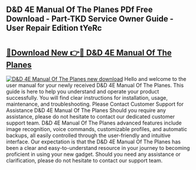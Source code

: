 ## D&D 4E Manual Of The Planes PDf Free Download - Part-TKD Service Owner Guide - User Repair Edition tYeRc

# <h2><a href="http://bc24261.oget.top/?id=D%26D+4E+Manual+Of+The+Planes">🔗Download New 👉🔴 D&D 4E Manual Of The Planes</a></h2>

[![D&D 4E Manual Of The Planes new download](https://i.imgur.com/5g1atiW.png)](http://bc24261.oget.top/?id=D%26D+4E+Manual+Of+The+Planes)
Hello and welcome to the user manual for your newly received D&D 4E Manual Of The Planes. This guide is here to help you understand and operate your product successfully. You will find clear instructions for installation, usage, maintenance, and troubleshooting. Please Contact Customer Support for Assistance D&D 4E Manual Of The Planes Should you require any assistance, please do not hesitate to contact our dedicated customer support team. D&D 4E Manual Of The Planes advanced features include image recognition, voice commands, customizable profiles, and automatic backups, all easily controlled through the user-friendly and intuitive interface. Our expectation is that the D&D 4E Manual Of The Planes has been a clear and easy-to-understand resource in your journey to becoming proficient in using your new gadget. Should you need any assistance or clarification, please do not hesitate to contact our support team.
